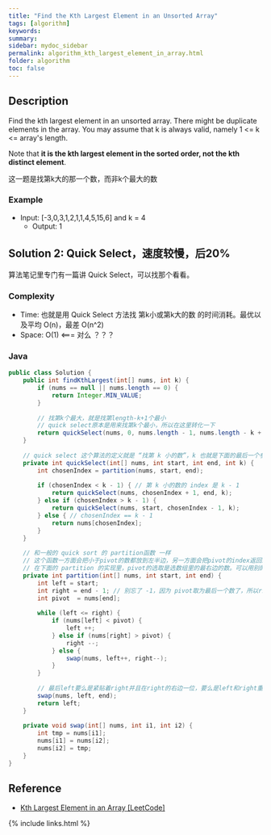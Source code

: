 ```yaml
---
title: "Find the Kth Largest Element in an Unsorted Array"
tags: [algorithm]
keywords:
summary:
sidebar: mydoc_sidebar
permalink: algorithm_kth_largest_element_in_array.html
folder: algorithm
toc: false
---
```


## Description
Find the kth largest element in an unsorted array. There might be duplicate elements in the array. 
You may assume that k is always valid, namely 1 <= k <= array's length.

Note that **it is the kth largest element in the sorted order, not the kth distinct element**.

这一题是找第k大的那一个数，而非k个最大的数

### Example
* Input: [-3,0,3,1,2,1,1,4,5,15,6] and k = 4
  * Output: 1

## Solution 2: Quick Select，速度较慢，后20%
算法笔记里专门有一篇讲 Quick Select，可以找那个看看。

### Complexity
* Time: 也就是用 Quick Select 方法找 第k小或第k大的数 的时间消耗。最优以及平均 O(n)，最差 O(n^2)
* Space: O(1) <=== 对么 ？？？

### Java
```java
public class Solution {
    public int findKthLargest(int[] nums, int k) {
        if (nums == null || nums.length == 0) {
            return Integer.MIN_VALUE;
        }
        
        // 找第k个最大，就是找第length-k+1个最小
        // quick select原本是用来找第k个最小，所以在这里转化一下
        return quickSelect(nums, 0, nums.length - 1, nums.length - k + 1);
    }
    
    // quick select 这个算法的定义就是 “找第 k 小的数”，k 也就是下面的最后一个参数
    private int quickSelect(int[] nums, int start, int end, int k) {
        int chosenIndex = partition(nums, start, end);
        
        if (chosenIndex < k - 1) { // 第 k 小的数的 index 是 k - 1
            return quickSelect(nums, chosenIndex + 1, end, k);
        } else if (chosenIndex > k - 1) {
            return quickSelect(nums, start, chosenIndex - 1, k);
        } else { // chosenIndex == k - 1
            return nums[chosenIndex];
        }
    }
    
    // 和一般的 quick sort 的 partition函数 一样
    // 这个函数一方面会把小于pivot的数都放到左半边，另一方面会把pivot的index返回来
    // 在下面的 partition 的实现里，pivot的选取是选数组里的最右边的数。可以用别的选法，比如随机
    private int partition(int[] nums, int start, int end) {
        int left = start;
        int right = end - 1; // 别忘了 -1，因为 pivot取为最后一个数了，所以right只能取为倒数第二个
        int pivot  = nums[end];
        
        while (left <= right) {
            if (nums[left] < pivot) {
                left ++;
            } else if (nums[right] > pivot) {
                right --;
            } else {
                swap(nums, left++, right--);
            }
        }
        
        // 最后left要么是紧贴着right并且在right的右边一位，要么是left和right重合
        swap(nums, left, end);
        return left;
    }
    
    private void swap(int[] nums, int i1, int i2) {
        int tmp = nums[i1];
        nums[i1] = nums[i2];
        nums[i2] = tmp;
    }
}
```

## Reference
* [Kth Largest Element in an Array [LeetCode]](https://leetcode.com/problems/kth-largest-element-in-an-array/description/)

{% include links.html %}

